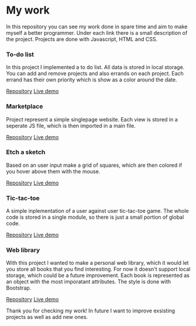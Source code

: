 # My work 

In this repository you can see my work done in spare time and aim to make myself a better programmer. Under each link there is a small description of the project.
Projects are done with Javascript, HTML and CSS. 

### To-do list
In this project I implemented a to do list. All data is stored in local storage. You can add and remove projects and also errands on each project. Each errand has their own priority which is show as a color around the date. 

[Repository](https://github.com/sojarv/todo-list)
[Live demo](https://sojarv.github.io/todo-list/) 


### Marketplace
Project represent a simple singlepage website. Each view is stored in a seperate JS file, which is then imported in a main file.   

[Repository](https://github.com/sojarv/restaurant)
[Live demo](https://sojarv.github.io/restaurant/) 


### Etch a sketch
Based on an user input make a grid of squares, which are then colored if you hover above them with the mouse. 

[Repository](https://github.com/sojarv/etch-a-sketch)
[Live demo](https://sojarv.github.io/etch-a-sketch/) 


### Tic-tac-toe
A simple inplementation of a user against user tic-tac-toe game. The whole code is stored in a single module, so there is just a small portion of global code.  

[Repository](https://github.com/sojarv/tic-tac-toe)
[Live demo](https://sojarv.github.io/tic-tac-toe/) 


### Web library
With this project I wanted to make a personal web library, which it would let you store all books that you find interesting. For now it doesn't support local storage, which could be a future improvement. Each book is represented as an object with the most imporatant attributes. The style is done with Bootstrap. 

[Repository](https://github.com/sojarv/bookRepository)
[Live demo](https://sojarv.github.io/bookRepository/) 


Thank you for checking my work! In future I want to improve exsisting projects as well as add new ones.



